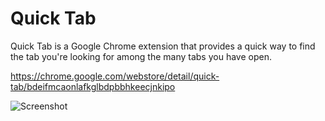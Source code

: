 Quick Tab
==========

Quick Tab is a Google Chrome extension that provides a quick way to find the tab you're looking for among the many tabs you have open.

https://chrome.google.com/webstore/detail/quick-tab/bdeifmcaonlafkglbdpbbhkeecjnkipo


![Screenshot](https://lh3.googleusercontent.com/zsYqNXS_ck4QUrQ5g-Jzsvl8N_NRHT-n7ej3ozKIBcJHMxGgNjNrJEHjY_GShNMfoHlCtGoJWQ=s640-h400-e365-rw "Screenshot")